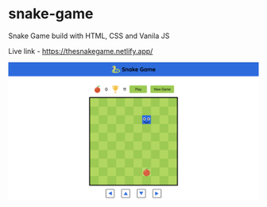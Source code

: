 # snake-game
Snake Game build with HTML, CSS and Vanila JS

Live link - https://thesnakegame.netlify.app/

![Preview](assets/Screenshot.png?raw=true "Snake game preview")